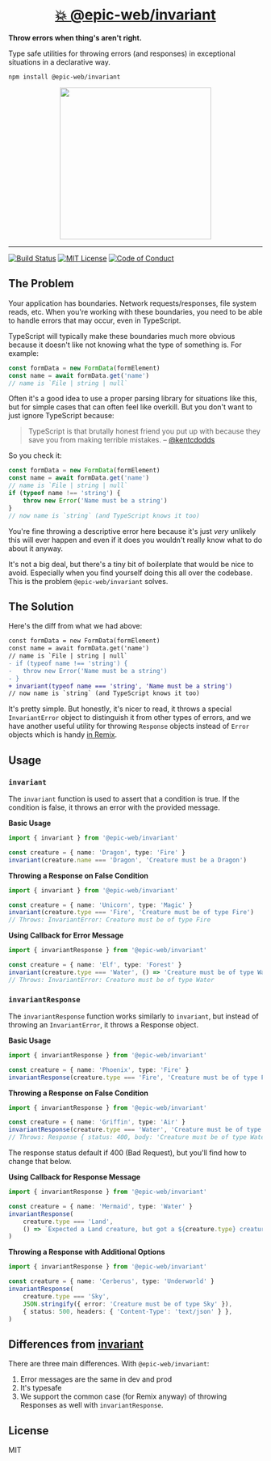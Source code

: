 <div>
	<h1 align="center"><a href="https://npm.im/@epic-web/invariant">💥 @epic-web/invariant</a></h1>
	<strong>
		Throw errors when thing's aren't right.
	</strong>
	<p>
		Type safe utilities for throwing errors (and responses) in exceptional
		situations in a declarative way.
	</p>
</div>

```
npm install @epic-web/invariant
```

<div align="center">
	<a
		alt="Epic Web logo"
		href="https://www.epicweb.dev"
	>
		<img
			width="300px"
			src="https://github-production-user-asset-6210df.s3.amazonaws.com/1500684/257881576-fd66040b-679f-4f25-b0d0-ab886a14909a.png"
		/>
	</a>
</div>

<hr />

<!-- prettier-ignore-start -->
[![Build Status][build-badge]][build]
[![MIT License][license-badge]][license]
[![Code of Conduct][coc-badge]][coc]
<!-- prettier-ignore-end -->

## The Problem

Your application has boundaries. Network requests/responses, file system reads,
etc. When you're working with these boundaries, you need to be able to handle
errors that may occur, even in TypeScript.

TypeScript will typically make these boundaries much more obvious because it
doesn't like not knowing what the type of something is. For example:

```ts
const formData = new FormData(formElement)
const name = await formData.get('name')
// name is `File | string | null`
```

Often it's a good idea to use a proper parsing library for situations like this,
but for simple cases that can often feel like overkill. But you don't want to
just ignore TypeScript because:

> TypeScript is that brutally honest friend you put up with because they save
> you from making terrible mistakes. –
> [@kentcdodds](https://twitter.com/kentcdodds/status/1715562350835855396)

So you check it:

```ts
const formData = new FormData(formElement)
const name = await formData.get('name')
// name is `File | string | null`
if (typeof name !== 'string') {
	throw new Error('Name must be a string')
}
// now name is `string` (and TypeScript knows it too)
```

You're fine throwing a descriptive error here because it's just _very_ unlikely
this will ever happen and even if it does you wouldn't really know what to do
about it anyway.

It's not a big deal, but there's a tiny bit of boilerplate that would be nice to
avoid. Especially when you find yourself doing this all over the codebase. This
is the problem `@epic-web/invariant` solves.

## The Solution

Here's the diff from what we had above:

```diff
const formData = new FormData(formElement)
const name = await formData.get('name')
// name is `File | string | null`
- if (typeof name !== 'string') {
- 	throw new Error('Name must be a string')
- }
+ invariant(typeof name === 'string', 'Name must be a string')
// now name is `string` (and TypeScript knows it too)
```

It's pretty simple. But honestly, it's nicer to read, it throws a special
`InvariantError` object to distinguish it from other types of errors, and we
have another useful utility for throwing `Response` objects instead of `Error`
objects which is handy
[in Remix](https://remix.run/docs/en/main/route/loader#throwing-responses-in-loaders).

## Usage

### `invariant`

The `invariant` function is used to assert that a condition is true. If the
condition is false, it throws an error with the provided message.

**Basic Usage**

```ts
import { invariant } from '@epic-web/invariant'

const creature = { name: 'Dragon', type: 'Fire' }
invariant(creature.name === 'Dragon', 'Creature must be a Dragon')
```

**Throwing a Response on False Condition**

```ts
import { invariant } from '@epic-web/invariant'

const creature = { name: 'Unicorn', type: 'Magic' }
invariant(creature.type === 'Fire', 'Creature must be of type Fire')
// Throws: InvariantError: Creature must be of type Fire
```

**Using Callback for Error Message**

```ts
import { invariantResponse } from '@epic-web/invariant'

const creature = { name: 'Elf', type: 'Forest' }
invariant(creature.type === 'Water', () => 'Creature must be of type Water')
// Throws: InvariantError: Creature must be of type Water
```

### `invariantResponse`

The `invariantResponse` function works similarly to `invariant`, but instead of
throwing an `InvariantError`, it throws a Response object.

**Basic Usage**

```ts
import { invariantResponse } from '@epic-web/invariant'

const creature = { name: 'Phoenix', type: 'Fire' }
invariantResponse(creature.type === 'Fire', 'Creature must be of type Fire')
```

**Throwing a Response on False Condition**

```ts
import { invariantResponse } from '@epic-web/invariant'

const creature = { name: 'Griffin', type: 'Air' }
invariantResponse(creature.type === 'Water', 'Creature must be of type Water')
// Throws: Response { status: 400, body: 'Creature must be of type Water' }
```

The response status default if 400 (Bad Request), but you'll find how to change
that below.

**Using Callback for Response Message**

```ts
import { invariantResponse } from '@epic-web/invariant'

const creature = { name: 'Mermaid', type: 'Water' }
invariantResponse(
	creature.type === 'Land',
	() => `Expected a Land creature, but got a ${creature.type} creature`,
)
```

**Throwing a Response with Additional Options**

```ts
import { invariantResponse } from '@epic-web/invariant'

const creature = { name: 'Cerberus', type: 'Underworld' }
invariantResponse(
	creature.type === 'Sky',
	JSON.stringify({ error: 'Creature must be of type Sky' }),
	{ status: 500, headers: { 'Content-Type': 'text/json' } },
)
```

## Differences from [invariant](https://www.npmjs.com/package/invariant)

There are three main differences. With `@epic-web/invariant`:

1. Error messages are the same in dev and prod
2. It's typesafe
3. We support the common case (for Remix anyway) of throwing Responses as well
   with `invariantResponse`.

## License

MIT

<!-- prettier-ignore-start -->
[build-badge]: https://img.shields.io/github/actions/workflow/status/epicweb-dev/invariant/release.yml?branch=main&logo=github&style=flat-square
[build]: https://github.com/epicweb-dev/invariant/actions?query=workflow%3Arelease
[license-badge]: https://img.shields.io/badge/license-MIT%20License-blue.svg?style=flat-square
[license]: https://github.com/epicweb-dev/invariant/blob/main/LICENSE
[coc-badge]: https://img.shields.io/badge/code%20of-conduct-ff69b4.svg?style=flat-square
[coc]: https://kentcdodds.com/conduct
<!-- prettier-ignore-end -->

```

```
